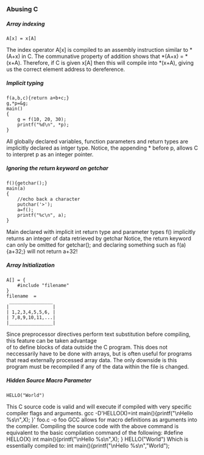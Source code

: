 ### Abusing C

##### Array indexing
	A[x] = x[A]
The index operator A[x] is compiled to an assembly instruction similar to *(A+x) in C.
The communative property of addition shows that *(A+x) = *(x+A).
Therefore, if C is given x[A] then this will compile into *(x+A), giving us the correct element address to dereference. 

##### Implicit typing
	f(a,b,c){return a+b+c;}  
	g,*p=&g;
	main()          
	{
		g = f(10, 20, 30);
		printf("%d\n", *p);
	}
All globally declared variables, function parameters and return types are implicitly declared as intger type.
Notice, the appending * before p, allows C to interpret p as an integer pointer.

##### Ignoring the return keyword on getchar
	f(){getchar();}  
	main(a)          
	{
		//echo back a character
		putchar('>');
		a=f();
		printf("%c\n", a);
	}
Main declared with implicit int return type and parameter types
f() implicitly returns an integer of data retrieved by getchar 
Notice, the return keyword can only be omitted for getchar(); and
declaring something such as f(a){a+32;} will not return a+32!

##### Array Initialization
	A[] = {
		#include "filename"
	}
	filename  = 
	 ________________
	|                |
	| 1,2,3,4,5,5,6, |
	| 7,8,9,10,11,...|
	|________________|

Since preprocessor directives perform text substitution before compiling, this feature can be taken advantage	
of to define blocks of data outside the C program. This does not neccessarily have to be done with arrays, but
is often useful for programs that read externally processed array data. The only downside is this program must be recompiled
if any of the data within the file is changed.

##### Hidden Source Macro Parameter
	HELLO("World")
This C source code is valid and will execute if compiled with very specific compiler flags and arguments. 
	gcc -D'HELLO(X)=int main(){printf("\nHello %s\n",X); }' foo.c -o foo 
GCC allows for macro definitions as arguments into the compiler. Compiling the source code with the above 
command is equivalent to the basic compilation command of the following:
	#define HELLO(X) int main(){printf("\nHello %s\n",X); }
	HELLO("World")
Which is essentially compiled to: 
	int main(){printf("\nHello %s\n","World"); 






